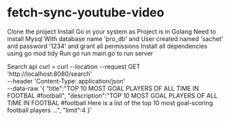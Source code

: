 # fetch-sync-youtube-video
Clone the project
Install Go in your system as Project is in Golang
Need to install Mysql With database name 'pro_db' and User created named 'sachet' and password '1234' and grant all permissions
Install all dependencies using go mod tidy
Run go run main.go to run server


Search api curl = 
curl --location --request GET 'http://localhost:8080/search' \
--header 'Content-Type: application/json' \
--data-raw '{
    "title":"TOP 10 MOST GOAL PLAYERS OF ALL TIME IN FOOTBAL #football",
    "description":"TOP 10 MOST GOAL PLAYERS OF ALL TIME IN FOOTBAL #football Here is a list of the top 10 most goal-scoring football players ...",
    "limit":4
}'


